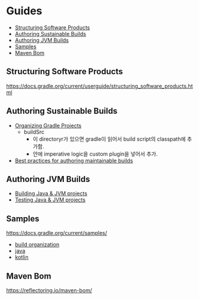 # Guides

- [Structuring Software Products](#structuring-software-products)
- [Authoring Sustainable Builds](#authoring-sustainable-builds)
- [Authoring JVM Builds](#authoring-jvm-builds)
- [Samples](#samples)
- [Maven Bom](#maven-bom)

## Structuring Software Products

https://docs.gradle.org/current/userguide/structuring_software_products.html

## Authoring Sustainable Builds

- [Organizing Gradle Projects](https://docs.gradle.org/current/userguide/organizing_gradle_projects.html)
  - buildSrc
    - 이 directoryr가 있으면 gradle이 읽어서 build script의 classpath에 추가함.
    - 안에 imperative logic을 custom plugin을 넣어서 추가.
- [Best practices for authoring maintainable builds](https://docs.gradle.org/current/userguide/authoring_maintainable_build_scripts.html)

## Authoring JVM Builds

- [Building Java & JVM projects](https://docs.gradle.org/current/userguide/building_java_projects.html)
- [Testing Java & JVM projects](https://docs.gradle.org/current/userguide/java_testing.html)

## Samples

https://docs.gradle.org/current/samples/

- [build organization](https://docs.gradle.org/current/samples/#build_organization)
- [java](https://docs.gradle.org/current/samples/#java)
- [kotlin](https://docs.gradle.org/current/samples/#kotlin)

## Maven Bom

https://reflectoring.io/maven-bom/
